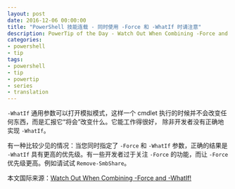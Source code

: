 ```yaml
---
layout: post
date: 2016-12-06 00:00:00
title: "PowerShell 技能连载 - 同时使用 -Force 和 -WhatIf 时请注意"
description: PowerTip of the Day - Watch Out When Combining -Force and -WhatIf!
categories:
- powershell
- tip
tags:
- powershell
- tip
- powertip
- series
- translation
---
```

`-WhatIf` 通用参数可以打开模拟模式，这样一个 cmdlet 执行的时候并不会改变任何东西，而是汇报它“将会”改变什么。它能工作得很好， 除非开发者没有正确地实现 `-WhatIf`。

有一种比较少见的情况：当您同时指定了 `-Force` 和 `-WhatIf` 参数，正确的结果是 `-WhatIf` 具有更高的优先级。有一些开发者过于关注 `-Force` 的功能，而让 `-Force` 优先级更高。例如请试试 `Remove-SmbShare`。

<!--more-->
本文国际来源：[Watch Out When Combining -Force and -WhatIf!](http://community.idera.com/powershell/powertips/b/tips/posts/watch-out-when-combining-force-and-whatif)
